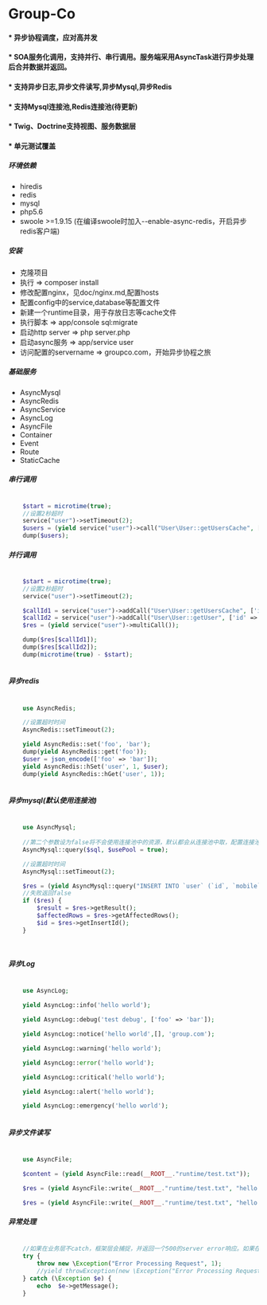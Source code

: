 # Group-Co	

#### * 异步协程调度，应对高并发
#### * SOA服务化调用，支持并行、串行调用。服务端采用AsyncTask进行异步处理后合并数据并返回。
#### * 支持异步日志,异步文件读写,异步Mysql,异步Redis
#### * 支持Mysql连接池,Redis连接池(待更新)
#### * Twig、Doctrine支持视图、服务数据层
#### * 单元测试覆盖

##### 环境依赖
- hiredis
- redis
- mysql
- php5.6
- swoole >=1.9.15 (在编译swoole时加入--enable-async-redis，开启异步redis客户端)

##### 安装
- 克隆项目
- 执行 => composer install
- 修改配置nginx，见doc/nginx.md,配置hosts
- 配置config中的service,database等配置文件
- 新建一个runtime目录，用于存放日志等cache文件
- 执行脚本 => app/console sql:migrate 
- 启动http server => php server.php
- 启动async服务 => app/service user
- 访问配置的servername => groupco.com，开始异步协程之旅

##### 基础服务
- AsyncMysql
- AsyncRedis
- AsyncService
- AsyncLog
- AsyncFile
- Container
- Event
- Route
- StaticCache

##### 串行调用

```php

    $start = microtime(true);
    //设置2秒超时
    service("user")->setTimeout(2);
    $users = (yield service("user")->call("User\User::getUsersCache", ['ids' => [1, 2, 3, 4, 5, 6, 7, 8, 9, 10]]));
    dump($users);

```

##### 并行调用

```php

    $start = microtime(true);
    //设置2秒超时
    service("user")->setTimeout(2);

    $callId1 = service("user")->addCall("User\User::getUsersCache", ['ids' => [1, 2, 3, 4, 5, 6, 7, 8, 9, 10]]);
    $callId2 = service("user")->addCall("User\User::getUser", ['id' => 1]);
    $res = (yield service("user")->multiCall());

    dump($res[$callId1]);
    dump($res[$callId2]);
    dump(microtime(true) - $start);
    
```

##### 异步redis

```php
    
    use AsyncRedis;

    //设置超时时间
    AsyncRedis::setTimeout(2);

    yield AsyncRedis::set('foo', 'bar');
    dump(yield AsyncRedis::get('foo'));
    $user = json_encode(['foo' => 'bar']);
    yield AsyncRedis::hSet('user', 1, $user);
    dump(yield AsyncRedis::hGet('user', 1));
    
```

##### 异步mysql(默认使用连接池)

```php
    
    use AsyncMysql;
    
    //第二个参数设为false将不会使用连接池中的资源，默认都会从连接池中取，配置连接池数量 => config/database.php
    AsyncMysql::query($sql, $usePool = true);

    //设置超时时间
    AsyncMysql::setTimeout(2);

    $res = (yield AsyncMysql::query("INSERT INTO `user` (`id`, `mobile`, `password`) VALUES (NULL, '18768122222', '11111')"));
    //失败返回false   
    if ($res) {
        $result = $res->getResult();
        $affectedRows = $res->getAffectedRows();
        $id = $res->getInsertId();
    }

    
```

##### 异步Log

```php
    
    use AsyncLog;

    yield AsyncLog::info('hello world');

    yield AsyncLog::debug('test debug', ['foo' => 'bar']);

    yield AsyncLog::notice('hello world',[], 'group.com');

    yield AsyncLog::warning('hello world');

    yield AsyncLog::error('hello world');

    yield AsyncLog::critical('hello world');

    yield AsyncLog::alert('hello world');

    yield AsyncLog::emergency('hello world');
    
```


##### 异步文件读写

```php
    
    use AsyncFile;

    $content = (yield AsyncFile::read(__ROOT__."runtime/test.txt"));

    $res = (yield AsyncFile::write(__ROOT__."runtime/test.txt", "hello wordls!"));

    $res = (yield AsyncFile::write(__ROOT__."runtime/test.txt", "hello wordls!", FILE_APPEND));

```

##### 异常处理

```php
    
    //如果在业务层不catch，框架层会捕捉，并返回一个500的server error响应。如果在开发环境会返回一个500的具体错误的trace响应。
    try {
        throw new \Exception("Error Processing Request", 1); 
        //yield throwException(new \Exception("Error Processing Request", 1));
    } catch (\Exception $e) {
        echo  $e->getMessage();
    }

```
